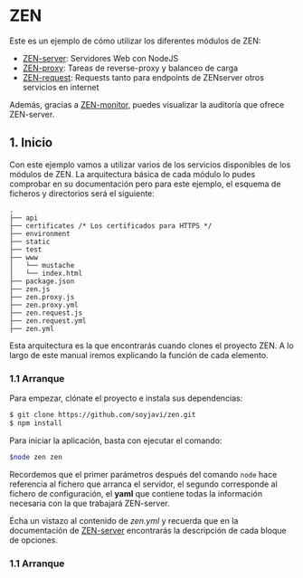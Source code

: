 ZEN
===

Este es un ejemplo de cómo utilizar los diferentes módulos de ZEN:

  - [ZEN-server](https://github.com/soyjavi/zen-server): Servidores Web con NodeJS
  - [ZEN-proxy](https://github.com/soyjavi/zen-proxy): Tareas de reverse-proxy y balanceo de carga
  - [ZEN-request](https://github.com/soyjavi/zen-request): Requests tanto para endpoints de ZENserver otros servicios en internet

Además, gracias a [ZEN-monitor](https://github.com/soyjavi/zen-monitor/tree/master/documentation/ES), puedes visualizar la auditoría que ofrece ZEN-server.

## 1. Inicio

Con este ejemplo vamos a utilizar varios de los servicios disponibles de los módulos de ZEN. La arquitectura básica de cada módulo lo pudes comprobar en su documentación pero para este ejemplo, el esquema de ficheros y directorios será el siguiente:

```
.
├── api
├── certificates /* Los certificados para HTTPS */
├── environment
├── static
├── test
├── www
│   └── mustache
│   └── index.html
├── package.json
├── zen.js
├── zen.proxy.js
├── zen.proxy.yml
├── zen.request.js
├── zen.request.yml
├── zen.yml
```

Esta arquitectura es la que encontrarás cuando clones el proyecto ZEN. A lo largo de este manual iremos explicando la función de cada elemento.

### 1.1 Arranque

Para empezar, clónate el proyecto e instala sus dependencias:

```bash
$ git clone https://github.com/soyjavi/zen.git
$ npm install
```

Para iniciar la aplicación, basta con ejecutar el comando:

```bash
$node zen zen
```

Recordemos que el primer parámetros después del comando `node` hace referencia al fichero que arranca el servidor, el segundo corresponde al fichero de configuración, el **yaml** que contiene todas la información necesaria con la que trabajará ZEN-server.

Écha un vistazo al contenido de *zen.yml* y recuerda que en la documentación de [ZEN-server](https://github.com/soyjavi/zen-server/tree/master/documentation/ES) encontrarás la descripción de cada bloque de opciones.

### 1.1 Arranque
